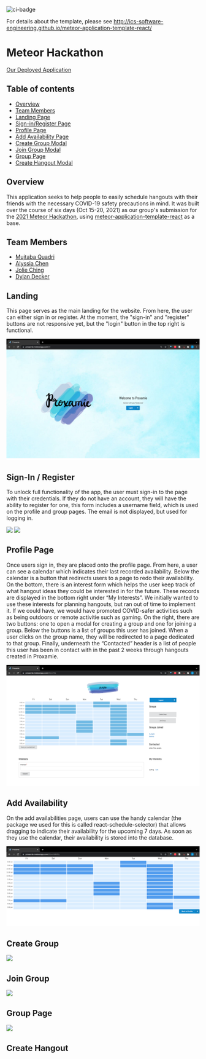 ![ci-badge](https://github.com/ics-software-engineering/meteor-application-template-react/workflows/ci-meteor-application-template-react/badge.svg)

For details about the template, please see http://ics-software-engineering.github.io/meteor-application-template-react/

# Meteor Hackathon
[Our Deployed Application](https://proxamie.meteorapp.com/#/)
<!-- Proxamie -->

## Table of contents

* [Overview](#overview)
* [Team Members](#team-members)
* [Landing Page](#landing)
* [Sign-in/Register Page](#sign-in--register)
* [Profile Page](#profile-page)
* [Add Availability Page](#add-availability)
* [Create Group Modal](#create-group)
* [Join Group Modal](#join-group)
* [Group Page](#group-page)
* [Create Hangout Modal](#create-hangout)

## Overview

This application seeks to help people to easily schedule hangouts with their friends with the necessary COVID-19 safety precautions in mind. It was built over the course of six days (Oct 15-20, 2021) as our group's submission for the [2021 Meteor Hackathon](https://impact.meteor.com/hackathon), using [meteor-application-template-react](http://ics-software-engineering.github.io/meteor-application-template-react/) as a base.

## Team Members

* [Mujtaba Quadri](https://github.com/mujtaba-a-quadri)
* [Alyssia Chen](https://github.com/alyssia-chen)
* [Jolie Ching](https://github.com/jolieching)
* [Dylan Decker](https://github.com/dylandecker)

## Landing

This page serves as the main landing for the website.
From here, the user can either sign in or register. At the moment, the "sign-in" and "register" buttons are not responsive yet, but the "login" button in the top right is functional.

<img src="./images/LandingPage.png"/>

## Sign-In / Register

To unlock full functionality of the app, the user must sign-in to the page with their credentials.
If they do not have an account, they will have the ability to register for one, this form includes a username field, which is used on the profile and group pages. The email is not displayed, but used for logging in.

<img style="width: 40%" src="https://www.rd.com/wp-content/uploads/2020/11/GettyImages-889552354-e1606774439626.jpg"/>
<img style="width: 40%" src="https://www.rd.com/wp-content/uploads/2020/11/GettyImages-889552354-e1606774439626.jpg"/>

## Profile Page
Once users sign in, they are placed onto the profile page. From here, a user can see a calendar which indicates their last recorded availability. Below the calendar is a button that redirects users to a page to redo their availability. On the bottom, there is an interest form which helps the user keep track of what hangout ideas they could be interested in for the future. These records are displayed in the bottom right under “My Interests”. We initially wanted to use these interests for planning hangouts, but ran out of time to implement it. If we could have, we would have promoted COVID-safer activities such as being outdoors or remote activitie such as gaming. On the right, there are two buttons: one to open a modal for creating a group and one for joining a group. Below the buttons is a list of groups this user has joined. When a user clicks on the group name, they will be redirected to a page dedicated to that group. Finally, underneath the “Contacted” header is a list of people this user has been in contact with in the past 2 weeks through hangouts created in Proxamie.

<img src="./images/ProfilePage.png"/>

## Add Availability
On the add availabilities page, users can use the handy calendar (the package we used for this is called react-schedule-selector) that allows dragging to indicate their availability for the upcoming 7 days. As soon as they use the calendar, their availability is stored into the database.

<img src="./images/AddAvailabilitiesPage.png"/>

## Create Group
<img src="https://www.rd.com/wp-content/uploads/2020/11/GettyImages-889552354-e1606774439626.jpg"/>

## Join Group
<img src="https://www.rd.com/wp-content/uploads/2020/11/GettyImages-889552354-e1606774439626.jpg"/>

## Group Page
<img src="https://www.rd.com/wp-content/uploads/2020/11/GettyImages-889552354-e1606774439626.jpg"/>

## Create Hangout
